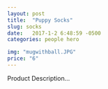 ```yaml
---
layout: post
title:  "Puppy Socks"
slug: socks
date:   2017-1-2 6:48:59 -0500
categories: people hero

img: "mugwithball.JPG"
price: "6"
---
```

Product Description...
